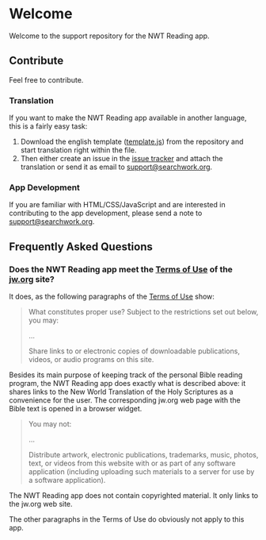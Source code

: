 # Welcome

Welcome to the support repository for the NWT Reading app.

## Contribute

Feel free to contribute.


### Translation

If you want to make the NWT Reading app available in another language, this is a fairly easy task:

1. Download the english template ([template.js](https://github.com/wfleischer/nwt-reading-contrib/blob/master/languages/template.mjs)) from the repository and start translation right within the file.
1. Then either create an issue in the [issue tracker](https://github.com/wfleischer/nwt-reading-contrib/issues) and attach the translation or send it as email to support@searchwork.org.


### App Development

If you are familiar with HTML/CSS/JavaScript and are interested in contributing to the app development, please send a note to support@searchwork.org.


## Frequently Asked Questions ##
### Does the NWT Reading app meet the [Terms of Use](https://www.jw.org/en/terms-of-use/) of the [jw.org](https://jw.org) site? ###

It does, as the following paragraphs of the [Terms of Use](https://www.jw.org/en/terms-of-use/) show:
> What constitutes proper use? Subject to the restrictions set out below, you may:
> 
> ...
>
> Share links to or electronic copies of downloadable publications, videos, or audio programs on this site.

Besides its main purpose of keeping track of the personal Bible reading program, the NWT Reading app does exactly what is described above: it shares links to the New World Translation of the Holy Scriptures as a convenience for the user. The corresponding jw.org web page with the Bible text is opened in a browser widget.

> You may not:
> 
> ...
> 
> Distribute artwork, electronic publications, trademarks, music, photos, text, or videos from this website with or as part of any software application (including uploading such materials to a server for use by a software application).

The NWT Reading app does not contain copyrighted material. It only links to the jw.org web site.

The other paragraphs in the Terms of Use do obviously not apply to this app.